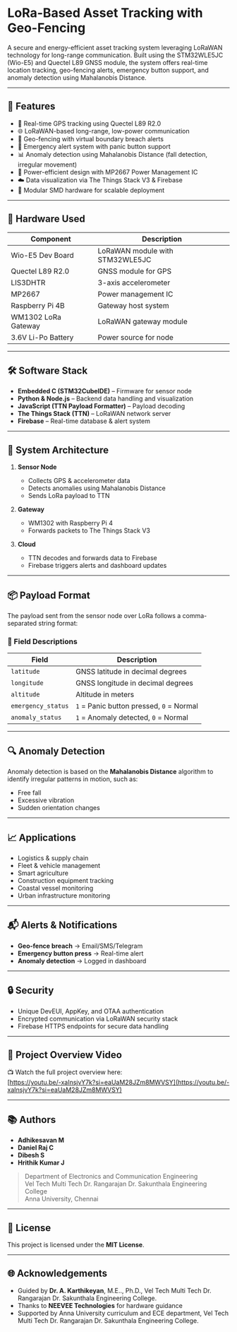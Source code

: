 # LoRa-Based Asset Tracking with Geo-Fencing

A secure and energy-efficient asset tracking system leveraging LoRaWAN technology for long-range communication. Built using the STM32WLE5JC (Wio-E5) and Quectel L89 GNSS module, the system offers real-time location tracking, geo-fencing alerts, emergency button support, and anomaly detection using Mahalanobis Distance.

---

## 🚀 Features

- 📍 Real-time GPS tracking using Quectel L89 R2.0  
- 🌐 LoRaWAN-based long-range, low-power communication  
- 🛑 Geo-fencing with virtual boundary breach alerts  
- 🚨 Emergency alert system with panic button support  
- 📊 Anomaly detection using Mahalanobis Distance (fall detection, irregular movement)  
- 🔋 Power-efficient design with MP2667 Power Management IC  
- ☁️ Data visualization via The Things Stack V3 & Firebase  
- 🧱 Modular SMD hardware for scalable deployment  

---

## 🧩 Hardware Used

| Component            | Description                            |
|---------------------|----------------------------------------|
| Wio-E5 Dev Board    | LoRaWAN module with STM32WLE5JC        |
| Quectel L89 R2.0    | GNSS module for GPS                    |
| LIS3DHTR            | 3-axis accelerometer                   |
| MP2667              | Power management IC                    |
| Raspberry Pi 4B     | Gateway host system                    |
| WM1302 LoRa Gateway | LoRaWAN gateway module                 |
| 3.6V Li-Po Battery  | Power source for node                  |

---

## 🛠️ Software Stack

- **Embedded C (STM32CubeIDE)** – Firmware for sensor node  
- **Python & Node.js** – Backend data handling and visualization  
- **JavaScript (TTN Payload Formatter)** – Payload decoding  
- **The Things Stack (TTN)** – LoRaWAN network server  
- **Firebase** – Real-time database & alert system  

---

## 📡 System Architecture

1. **Sensor Node**  
   - Collects GPS & accelerometer data  
   - Detects anomalies using Mahalanobis Distance  
   - Sends LoRa payload to TTN  

2. **Gateway**  
   - WM1302 with Raspberry Pi 4  
   - Forwards packets to The Things Stack V3  

3. **Cloud**  
   - TTN decodes and forwards data to Firebase  
   - Firebase triggers alerts and dashboard updates  

---

## 📦 Payload Format

The payload sent from the sensor node over LoRa follows a comma-separated string format:

### 🧾 Field Descriptions

| Field              | Description                                |
|-------------------|--------------------------------------------|
| `latitude`         | GNSS latitude in decimal degrees            |
| `longitude`        | GNSS longitude in decimal degrees           |
| `altitude`         | Altitude in meters                         |
| `emergency_status` | `1` = Panic button pressed, `0` = Normal   |
| `anomaly_status`   | `1` = Anomaly detected, `0` = Normal       |

---

## 🔍 Anomaly Detection

Anomaly detection is based on the **Mahalanobis Distance** algorithm to identify irregular patterns in motion, such as:

- Free fall  
- Excessive vibration  
- Sudden orientation changes  

---

## 📈 Applications

- Logistics & supply chain  
- Fleet & vehicle management  
- Smart agriculture  
- Construction equipment tracking  
- Coastal vessel monitoring  
- Urban infrastructure monitoring  

---

## 📬 Alerts & Notifications

- **Geo-fence breach** → Email/SMS/Telegram  
- **Emergency button press** → Real-time alert  
- **Anomaly detection** → Logged in dashboard  

---

## 🔒 Security

- Unique DevEUI, AppKey, and OTAA authentication  
- Encrypted communication via LoRaWAN security stack  
- Firebase HTTPS endpoints for secure data handling  

---

## 🎥 Project Overview Video

📺 Watch the full project overview here:  
[https://youtu.be/-xaInsjvY7k?si=eaUaM28JZm8MWVSY](https://youtu.be/-xaInsjvY7k?si=eaUaM28JZm8MWVSY)

---

## 📚 Authors

- **Adhikesavan M**  
- **Daniel Raj C**  
- **Dibesh S**  
- **Hrithik Kumar J**

> Department of Electronics and Communication Engineering  
> Vel Tech Multi Tech Dr. Rangarajan Dr. Sakunthala Engineering College  
> Anna University, Chennai

---

## 📄 License

This project is licensed under the **MIT License**.

---

## 🌐 Acknowledgements

- Guided by **Dr. A. Karthikeyan**, M.E.., Ph.D., Vel Tech Multi Tech Dr. Rangarajan Dr. Sakunthala Engineering College. 
- Thanks to **NEEVEE Technologies** for hardware guidance  
- Supported by Anna University curriculum and ECE department, Vel Tech Multi Tech Dr. Rangarajan Dr. Sakunthala Engineering College.
